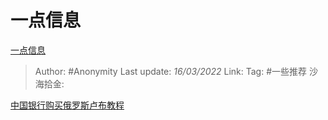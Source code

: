 # 一点信息
[一点信息](https://zhuanlan.zhihu.com/p/481331863)

> Author: #Anonymity
> Last update: *16/03/2022*
> Link:
> Tag: #一些推荐 
> 沙海拾金:

[中国银行购买俄罗斯卢布教程](https://link.zhihu.com/?target=https%3A//3g.163.com/dy/article/H1TUKVOJ0511N5QB.html%3FreferFrom%3D%26spss%3Dadap_dy)
